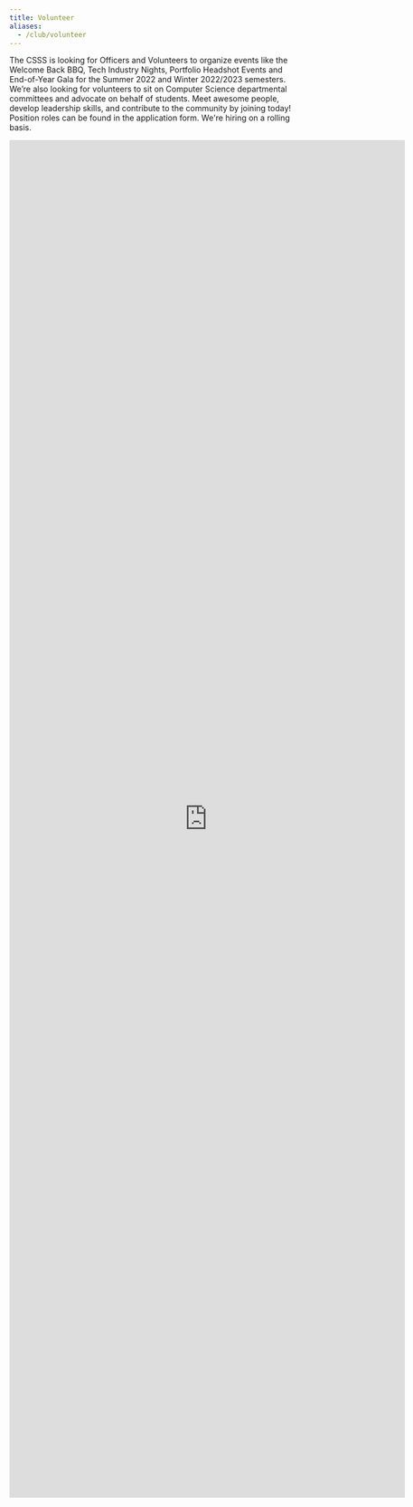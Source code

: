 ```yaml
---
title: Volunteer
aliases:
  - /club/volunteer
---
```


<!-- We're always looking for volunteers.  Being an officer is a great way to become more involved
with the CS community, meet more people, and make a difference. They play a
vital role in making the CS department pretty awesome! -->

The CSSS is looking for Officers and Volunteers to organize events like the Welcome Back BBQ, Tech Industry Nights, Portfolio Headshot Events and End-of-Year Gala for the Summer 2022 and Winter 2022/2023 semesters. We’re also looking for volunteers to sit on Computer Science departmental committees and advocate on behalf of students. Meet awesome people, develop leadership skills, and contribute to the community by joining today! Position roles can be found in the application form. We're hiring on a rolling basis.

<!-- Officer applications are now closed. You can always reach out to us at [Facebook](https://www.facebook.com/ubccsss), [Twitter](https://twitter.com/ubccsss), [Reddit](https://reddit.com/r/ubccsss), or [Discord](https://discord.gg/KcQrrPz). -->

<iframe
  src="https://docs.google.com/forms/d/e/1FAIpQLSf_KtmBmWQF7V1krXGIDjhoQf8F6ZsB8KGxfNSCCKyCNWN1YA/viewform?embedded=true"
  class="w-100"
  width="700"
  height="2400"
  frameborder="0"
  marginheight="0"
  marginwidth="0"
>
  Loading...
</iframe>
